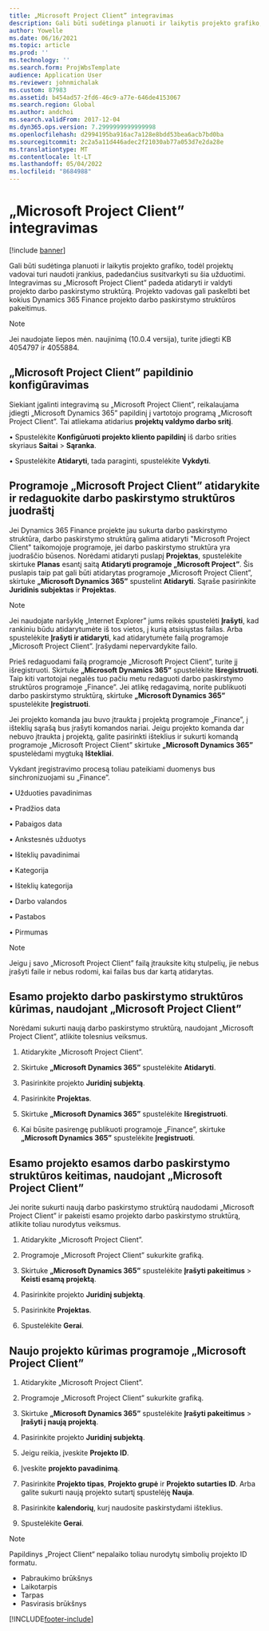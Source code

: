 ```yaml
---
title: „Microsoft Project Client” integravimas
description: Gali būti sudėtinga planuoti ir laikytis projekto grafiko, todėl projektų vadovai turi naudoti įrankius, padedančius susitvarkyti su šia užduotimi. Integravimas su „Microsoft Project Client” padeda atidaryti ir valdyti projekto darbo paskirstymo struktūrą.
author: Yowelle
ms.date: 06/16/2021
ms.topic: article
ms.prod: ''
ms.technology: ''
ms.search.form: ProjWbsTemplate
audience: Application User
ms.reviewer: johnmichalak
ms.custom: 87983
ms.assetid: b454ad57-2fd6-46c9-a77e-646de4153067
ms.search.region: Global
ms.author: andchoi
ms.search.validFrom: 2017-12-04
ms.dyn365.ops.version: 7.2999999999999998
ms.openlocfilehash: d2994195ba916ac7a128e8bdd53bea6acb7bd0ba
ms.sourcegitcommit: 2c2a5a11d446adec2f21030ab77a053d7e2da28e
ms.translationtype: MT
ms.contentlocale: lt-LT
ms.lasthandoff: 05/04/2022
ms.locfileid: "8684988"
---
```

# <a name="microsoft-project-client-integration"></a>„Microsoft Project Client” integravimas

[!include [banner](../includes/banner.md)]

Gali būti sudėtinga planuoti ir laikytis projekto grafiko, todėl projektų vadovai turi naudoti įrankius, padedančius susitvarkyti su šia užduotimi. Integravimas su „Microsoft Project Client” padeda atidaryti ir valdyti projekto darbo paskirstymo struktūrą. Projekto vadovas gali paskelbti bet kokius Dynamics 365 Finance projekto darbo paskirstymo struktūros pakeitimus.

> [!NOTE]
> Jei naudojate liepos mėn. naujinimą (10.0.4 versija), turite įdiegti KB 4054797 ir 4055884.

## <a name="configure-the-microsoft-project-client-add-in"></a>„Microsoft Project Client” papildinio konfigūravimas
Siekiant įgalinti integravimą su „Microsoft Project Client”, reikalaujama įdiegti „Microsoft Dynamics 365” papildinį į vartotojo programą „Microsoft Project Client”. Tai atliekama atidarius **projektų valdymo darbo sritį**.

• Spustelėkite **Konfigūruoti projekto kliento papildinį** iš darbo srities skyriaus **Saitai** > **Sąranka**.

• Spustelėkite **Atidaryti**, tada paraginti, spustelėkite **Vykdyti**.

## <a name="open-and-edit-an-existing-draft-work-breakdown-structure-in-microsoft-project-client"></a>Programoje „Microsoft Project Client” atidarykite ir redaguokite darbo paskirstymo struktūros juodraštį
Jei Dynamics 365 Finance projekte jau sukurta darbo paskirstymo struktūra, darbo paskirstymo struktūrą galima atidaryti "Microsoft Project Client" taikomojoje programoje, jei darbo paskirstymo struktūra yra juodraščio būsenos. Norėdami atidaryti puslapį **Projektas**, spustelėkite skirtuke **Planas** esantį saitą **Atidaryti programoje „Microsoft Project”**. Šis puslapis taip pat gali būti atidarytas programoje „Microsoft Project Client”, skirtuke **„Microsoft Dynamics 365”** spustelint **Atidaryti**. Sąraše pasirinkite **Juridinis subjektas** ir **Projektas**.

> [!NOTE]
> Jei naudojate naršyklę „Internet Explorer” jums reikės spustelėti **Įrašyti**, kad rankiniu būdu atidarytumėte iš tos vietos, į kurią atsisiųstas failas. Arba spustelėkite **Įrašyti ir atidaryti**, kad atidarytumėte failą programoje „Microsoft Project Client”. Įrašydami nepervardykite failo.

Prieš redaguodami failą programoje „Microsoft Project Client”, turite jį išregistruoti. Skirtuke **„Microsoft Dynamics 365”** spustelėkite **Išregistruoti**. Taip kiti vartotojai negalės tuo pačiu metu redaguoti darbo paskirstymo struktūros programoje „Finance”. Jei atlikę redagavimą, norite publikuoti darbo paskirstymo struktūrą, skirtuke **„Microsoft Dynamics 365”** spustelėkite **Įregistruoti**.

Jei projekto komanda jau buvo įtraukta į projektą programoje „Finance”, į išteklių sąrašą bus įrašyti komandos nariai. Jeigu projekto komanda dar nebuvo įtraukta į projektą, galite pasirinkti išteklius ir sukurti komandą programoje „Microsoft Project Client” skirtuke **„Microsoft Dynamics 365”** spustelėdami mygtuką **Ištekliai**. 

Vykdant įregistravimo procesą toliau pateikiami duomenys bus sinchronizuojami su „Finance”.

•   Užduoties pavadinimas

•   Pradžios data

•   Pabaigos data

•   Ankstesnės užduotys

•   Išteklių pavadinimai

•   Kategorija

•   Išteklių kategorija

•   Darbo valandos

•   Pastabos

•   Pirmumas

> [!NOTE]
> Jeigu į savo „Microsoft Project Client” failą įtrauksite kitų stulpelių, jie nebus įrašyti faile ir nebus rodomi, kai failas bus dar kartą atidarytas.

## <a name="create-the-work-breakdown-structure-for-an-existing-project-using-microsoft-project-client"></a>Esamo projekto darbo paskirstymo struktūros kūrimas, naudojant „Microsoft Project Client”
Norėdami sukurti naują darbo paskirstymo struktūrą, naudojant „Microsoft Project Client”, atlikite tolesnius veiksmus.


1.  Atidarykite „Microsoft Project Client”.

2.  Skirtuke **„Microsoft Dynamics 365”** spustelėkite **Atidaryti**.

3.  Pasirinkite projekto **Juridinį subjektą**.

4.  Pasirinkite **Projektas**.

5.  Skirtuke **„Microsoft Dynamics 365”** spustelėkite **Išregistruoti**.

6.  Kai būsite pasirengę publikuoti programoje „Finance”, skirtuke **„Microsoft Dynamics 365”** spustelėkite **Įregistruoti**.

## <a name="replace-the-existing-work-breakdown-structure-for-an-existing-project-using-microsoft-project-client"></a>Esamo projekto esamos darbo paskirstymo struktūros keitimas, naudojant „Microsoft Project Client”
Jei norite sukurti naują darbo paskirstymo struktūrą naudodami „Microsoft Project Client” ir pakeisti esamo projekto darbo paskirstymo struktūrą, atlikite toliau nurodytus veiksmus.

1.  Atidarykite „Microsoft Project Client”.

2.  Programoje „Microsoft Project Client” sukurkite grafiką.

3.  Skirtuke **„Microsoft Dynamics 365”** spustelėkite **Įrašyti pakeitimus** > **Keisti esamą projektą**.

4.  Pasirinkite projekto **Juridinį subjektą**.

5.  Pasirinkite **Projektas**.

6.  Spustelėkite **Gerai**.

## <a name="create-a-new-project-from-within-microsoft-project-client"></a>Naujo projekto kūrimas programoje „Microsoft Project Client”


1.  Atidarykite „Microsoft Project Client”.

2.  Programoje „Microsoft Project Client” sukurkite grafiką.

3.  Skirtuke **„Microsoft Dynamics 365”** spustelėkite **Įrašyti pakeitimus** > **Įrašyti į naują projektą**.

4.  Pasirinkite projekto **Juridinį subjektą**.

5.  Jeigu reikia, įveskite **Projekto ID**.

6.  Įveskite **projekto pavadinimą**.

7.  Pasirinkite **Projekto tipas**, **Projekto grupė** ir **Projekto sutarties ID**. Arba galite sukurti naują projekto sutartį spustelėję **Nauja**.

8.  Pasirinkite **kalendorių**, kurį naudosite paskirstydami išteklius.

11. Spustelėkite **Gerai**.

> [!NOTE]
> Papildinys „Project Client“ nepalaiko toliau nurodytų simbolių projekto ID formatu.
> 
>   - Pabraukimo brūkšnys
>   - Laikotarpis
>   - Tarpas
>   - Pasvirasis brūkšnys

[!INCLUDE[footer-include](../includes/footer-banner.md)]
